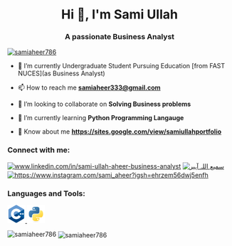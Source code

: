 <h1 align="center">Hi 👋, I'm Sami Ullah</h1>
<h3 align="center">A passionate Business Analyst </h3>

<p align="left"> <a href="https://github.com/ryo-ma/github-profile-trophy"><img src="https://github-profile-trophy.vercel.app/?username=samiaheer786" alt="samiaheer786" /></a> </p>

- 🔭 I’m currently Undergraduate Student Pursuing Education [from FAST NUCES](as Business Analyst)

- 📫 How to reach me **samiaheer333@gmail.com**

- 👯 I’m looking to collaborate on **Solving Business problems**

- 🌱 I’m currently learning **Python Programming Langauge**

- 📄 Know about me **https://sites.google.com/view/samiullahportfolio**

<h3 align="left">Connect with me:</h3>
<p align="left">
<a href="https://linkedin.com/in/www.linkedin.com/in/sami-ullah-aheer-business-analyst" target="blank"><img align="center" src="https://raw.githubusercontent.com/rahuldkjain/github-profile-readme-generator/master/src/images/icons/Social/linked-in-alt.svg" alt="www.linkedin.com/in/sami-ullah-aheer-business-analyst" height="30" width="40" /></a>
<a href="https://fb.com/سمیع اللہ آہیر" target="blank"><img align="center" src="https://raw.githubusercontent.com/rahuldkjain/github-profile-readme-generator/master/src/images/icons/Social/facebook.svg" alt="سمیع اللہ آہیر" height="30" width="40" /></a>
<a href="https://instagram.com/https://www.instagram.com/sami_aheer?igsh=ehrzem56dwj5enfh" target="blank"><img align="center" src="https://raw.githubusercontent.com/rahuldkjain/github-profile-readme-generator/master/src/images/icons/Social/instagram.svg" alt="https://www.instagram.com/sami_aheer?igsh=ehrzem56dwj5enfh" height="30" width="40" /></a>
</p>

<h3 align="left">Languages and Tools:</h3>
<p align="left"> <a href="https://www.w3schools.com/cpp/" target="_blank" rel="noreferrer"> <img src="https://raw.githubusercontent.com/devicons/devicon/master/icons/cplusplus/cplusplus-original.svg" alt="cplusplus" width="40" height="40"/> </a> <a href="https://www.python.org" target="_blank" rel="noreferrer"> <img src="https://raw.githubusercontent.com/devicons/devicon/master/icons/python/python-original.svg" alt="python" width="40" height="40"/> </a> </p>

<p><img align="left" src="https://github-readme-stats.vercel.app/api/top-langs?username=samiaheer786&show_icons=true&locale=en&layout=compact" alt="samiaheer786" /></p>

<p>&nbsp;<img align="center" src="https://github-readme-stats.vercel.app/api?username=samiaheer786&show_icons=true&locale=en" alt="samiaheer786" /></p>

